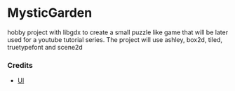 # MysticGarden
hobby project with libgdx to create a small puzzle like game that will be later used for a youtube tutorial series.
The project will use ashley, box2d, tiled, truetypefont and scene2d

### Credits

- [UI](https://lucapixel.itch.io/ultimate-kit-pixel-art)